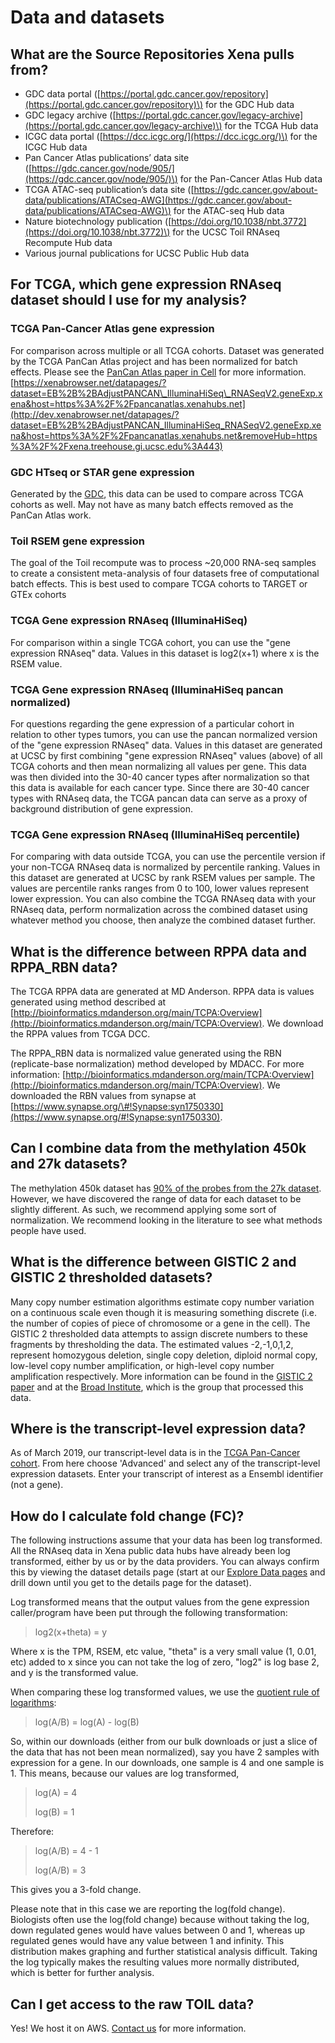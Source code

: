 # Data and datasets

## What are the Source Repositories Xena pulls from?

* GDC data portal \([https://portal.gdc.cancer.gov/repository](https://portal.gdc.cancer.gov/repository)\) for the GDC Hub data
* GDC legacy archive \([https://portal.gdc.cancer.gov/legacy-archive](https://portal.gdc.cancer.gov/legacy-archive)\) for the TCGA Hub data
* ICGC data portal \([https://dcc.icgc.org/](https://dcc.icgc.org/)\) for the ICGC Hub data
* Pan Cancer Atlas publications’ data site \([https://gdc.cancer.gov/node/905/](https://gdc.cancer.gov/node/905/)\) for the Pan-Cancer Atlas Hub data
* TCGA ATAC-seq publication’s data site \([https://gdc.cancer.gov/about-data/publications/ATACseq-AWG](https://gdc.cancer.gov/about-data/publications/ATACseq-AWG)\) for the ATAC-seq Hub data
* Nature biotechnology publication \([https://doi.org/10.1038/nbt.3772](https://doi.org/10.1038/nbt.3772)\) for the UCSC Toil RNAseq Recompute Hub data
* Various journal publications for UCSC Public Hub data

## For TCGA, which gene expression RNAseq dataset should I use for my analysis?

### TCGA Pan-Cancer Atlas gene expression

For comparison across multiple or all TCGA cohorts. Dataset was generated by the TCGA PanCan Atlas project and has been normalized for batch effects. Please see the [PanCan Atlas paper in Cell](https://www.cell.com/pb-assets/consortium/pancanceratlas/pancani3/index.html) for more information. [https://xenabrowser.net/datapages/?dataset=EB%2B%2BAdjustPANCAN\_IlluminaHiSeq\_RNASeqV2.geneExp.xena&host=https%3A%2F%2Fpancanatlas.xenahubs.net](http://dev.xenabrowser.net/datapages/?dataset=EB%2B%2BAdjustPANCAN_IlluminaHiSeq_RNASeqV2.geneExp.xena&host=https%3A%2F%2Fpancanatlas.xenahubs.net&removeHub=https%3A%2F%2Fxena.treehouse.gi.ucsc.edu%3A443)

### GDC HTseq or STAR gene expression

Generated by the [GDC](https://portal.gdc.cancer.gov/), this data can be used to compare across TCGA cohorts as well. May not have as many batch effects removed as the PanCan Atlas work.

### Toil RSEM gene expression

The goal of the Toil recompute was to process ~20,000 RNA-seq samples to create a consistent meta-analysis of four datasets free of computational batch effects. This is best used to compare TCGA cohorts to TARGET or GTEx cohorts

### TCGA Gene expression RNAseq \(IlluminaHiSeq\)

For comparison within a single TCGA cohort, you can use the "gene expression RNAseq" data. Values in this dataset is log2\(x+1\) where x is the RSEM value.

### TCGA Gene expression RNAseq \(IlluminaHiSeq pancan normalized\)

For questions regarding the gene expression of a particular cohort in relation to other types tumors, you can use the pancan normalized version of the "gene expression RNAseq" data. Values in this dataset are generated at UCSC by first combining "gene expression RNAseq" values \(above\) of all TCGA cohorts and then mean normalizing all values per gene. This data was then divided into the 30-40 cancer types after normalization so that this data is available for each cancer type. Since there are 30-40 cancer types with RNAseq data, the TCGA pancan data can serve as a proxy of background distribution of gene expression.

### TCGA Gene expression RNAseq \(IlluminaHiSeq percentile\)

For comparing with data outside TCGA, you can use the percentile version if your non-TCGA RNAseq data is normalized by percentile ranking. Values in this dataset are generated at UCSC by rank RSEM values per sample. The values are percentile ranks ranges from 0 to 100, lower values represent lower expression. You can also combine the TCGA RNAseq data with your RNAseq data, perform normalization across the combined dataset using whatever method you choose, then analyze the combined dataset further.

## What is the difference between RPPA data and RPPA\_RBN data?

The TCGA RPPA data are generated at MD Anderson. RPPA data is values generated using method described at [http://bioinformatics.mdanderson.org/main/TCPA:Overview](http://bioinformatics.mdanderson.org/main/TCPA:Overview). We download the RPPA values from TCGA DCC.

The RPPA\_RBN data is normalized value generated using the RBN \(replicate-base normalization\) method developed by MDACC. For more information: [http://bioinformatics.mdanderson.org/main/TCPA:Overview](http://bioinformatics.mdanderson.org/main/TCPA:Overview). We downloaded the RBN values from synapse at [https://www.synapse.org/\#!Synapse:syn1750330](https://www.synapse.org/#!Synapse:syn1750330).

## Can I combine data from the methylation 450k and 27k datasets?

The methylation 450k dataset has [90% of the probes from the 27k dataset](https://bmcgenomics.biomedcentral.com/articles/10.1186/1471-2164-14-293). However, we have discovered the range of data for each dataset to be slightly different. As such, we recommend applying some sort of normalization. We recommend looking in the literature to see what methods people have used.

## What is the difference between GISTIC 2 and GISTIC 2 thresholded datasets?

Many copy number estimation algorithms estimate copy number variation on a continuous scale even though it is measuring something discrete \(i.e. the number of copies of piece of chromosome or a gene in the cell\). The GISTIC 2 thresholded data attempts to assign discrete numbers to these fragments by thresholding the data. The estimated values -2,-1,0,1,2, represent homozygous deletion, single copy deletion, diploid normal copy, low-level copy number amplification, or high-level copy number amplification respectively. More information can be found in the [GISTIC 2 paper](https://genomebiology.biomedcentral.com/articles/10.1186/gb-2011-12-4-r41) and at the [Broad Institute](http://gdac.broadinstitute.org/), which is the group that processed this data.

## Where is the transcript-level expression data?

As of March 2019, our transcript-level data is in the [TCGA Pan-Cancer cohort](https://xenabrowser.net/datapages/?cohort=TCGA%20Pan-Cancer%20%28PANCAN%29). From here choose 'Advanced' and select any of the transcript-level expression datasets. Enter your transcript of interest as a Ensembl identifier \(not a gene\).

## How do I calculate fold change \(FC\)?

The following instructions assume that your data has been log transformed. All the RNAseq data in Xena public data hubs have already been log transformed, either by us or by the data providers. You can always confirm this by viewing the dataset details page \(start at our [Explore Data pages](https://xenabrowser.net/datapages/) and drill down until you get to the details page for the dataset\).

Log transformed means that the output values from the gene expression caller/program have been put through the following transformation:

> log2\(x+theta\) = y

Where x is the TPM, RSEM, etc value, "theta" is a very small value \(1, 0.01, etc\) added to x since you can not take the log of zero, "log2" is log base 2, and y is the transformed value.

When comparing these log transformed values, we use the [quotient rule of logarithms](https://en.wikipedia.org/wiki/List_of_logarithmic_identities#Using_simpler_operations):

> log\(A/B\) = log\(A\) - log\(B\)

So, within our downloads \(either from our bulk downloads or just a slice of the data that has not been mean normalized\), say you have 2 samples with expression for a gene. In our downloads, one sample is 4 and one sample is 1. This means, because our values are log transformed,

> log\(A\) = 4
>
> log\(B\) = 1

Therefore:

> log\(A/B\) = 4 - 1
>
> log\(A/B\) = 3

This gives you a 3-fold change.

Please note that in this case we are reporting the log\(fold change\). Biologists often use the log\(fold change\) because without taking the log, down regulated genes would have values between 0 and 1, whereas up regulated genes would have any value between 1 and infinity. This distribution makes graphing and further statistical analysis difficult. Taking the log typically makes the resulting values more normally distributed, which is better for further analysis.

## Can I get access to the raw TOIL data?

Yes! We host it on AWS. [Contact us](../contact-us.md) for more information.



